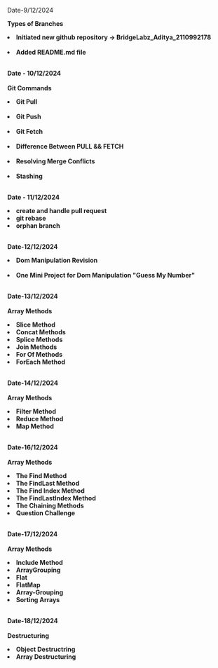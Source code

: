 Date-9/12/2024

<strong>Types of Branches<strong>


<li>Initiated new github repository -> BridgeLabz_Aditya_2110992178</li></br>
<li>Added README.md file</li>
</br>

Date - 10/12/2024</br>
</br>
<strong>Git Commands</strong>

<li>Git Pull</li><br/>
<li>Git Push </li><br />
<li>Git Fetch</li><br />
<li>Difference Between PULL && FETCH</li><br />
<li>Resolving Merge Conflicts</li><br />
<li>Stashing</li><br />


Date - 11/12/2024
<li>create and handle pull request</li>
<li>git rebase</li>
<li>orphan branch</li>
</br>

Date-12/12/2024

<li>Dom Manipulation Revision</li><br/>
<li>One Mini Project for Dom Manipulation "Guess My Number"</li></br>

Date-13/12/2024 </br>
</br>
<strong>Array Methods</strong>
</br>
<li>Slice Method</li>
<li>Concat Methods</li>
<li>Splice Methods</li>
<li>Join Methods</li>
<li>For Of Methods</li>
<li>ForEach Method</li>
</br>


Date-14/12/2024</br>
</br>
<strong>Array Methods<strong>
<li>Filter Method</li>
<li>Reduce Method</li>
<li>Map Method</li>
</br>

Date-16/12/2024</br>
</br>
<strong>Array Methods<strong>
<li>The Find Method</li>
<li>The FindLast Method </li>
<li>The Find Index Method</li>
<li>The FindLastIndex Method</li>
<li>The Chaining Methods</li>
<li>Question Challenge</li>
</br>

Date-17/12/2024
</br>
</br>
<strong>Array Methods<strong>
</br>
<li>Include Method</li>
<li>ArrayGrouping</li>
<li>Flat</li>
<li>FlatMap</li>
<li>Array-Grouping</li>
<li>Sorting Arrays</li>
</br>



Date-18/12/2024
</br>
</br>
<strong>Destructuring<strong>
</br>
<li>Object Destructring</li>
<li>Array Destructuring</li>
</br>








